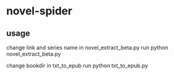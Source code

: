 # novel-spider

## usage
change link and series name in novel_extract_beta.py
run python novel_extract_beta.py

change bookdir in txt_to_epub
run python txt_to_epub.py



